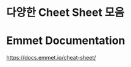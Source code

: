 #  다양한 Cheet Sheet 모음


# Emmet Documentation 

<a href="https://docs.emmet.io/cheat-sheet/">https://docs.emmet.io/cheat-sheet/</a>
